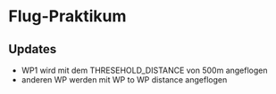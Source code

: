 # Flug-Praktikum

##  Updates
- WP1 wird mit dem THRESEHOLD_DISTANCE von 500m angeflogen 
- anderen WP werden mit WP to WP distance angeflogen 



